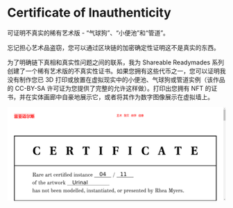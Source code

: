 # Certificate of Inauthenticity

可证明不真实的稀有艺术版 - “气球狗”、“小便池”和“管道”。

忘记担心艺术品盗窃，您可以通过区块链的加密确定性证明这不是真实的东西。

为了明确链下真相和真实性问题之间的联系，我为 Shareable Readymades 系列创建了一个稀有艺术版的不真实性证书。如果您拥有这些代币之一，您可以证明我没有制作您已 3D 打印或放置在虚拟现实中的小便池、气球狗或管道实例（该作品的 CC-BY-SA 许可证为您提供了完整的允许这样做）。打印出您拥有 NFT 的证书，并在实体画廊中自豪地展示它，或者将其作为数字图像展示在虚拟墙上。

![nft](512323323131.png)
